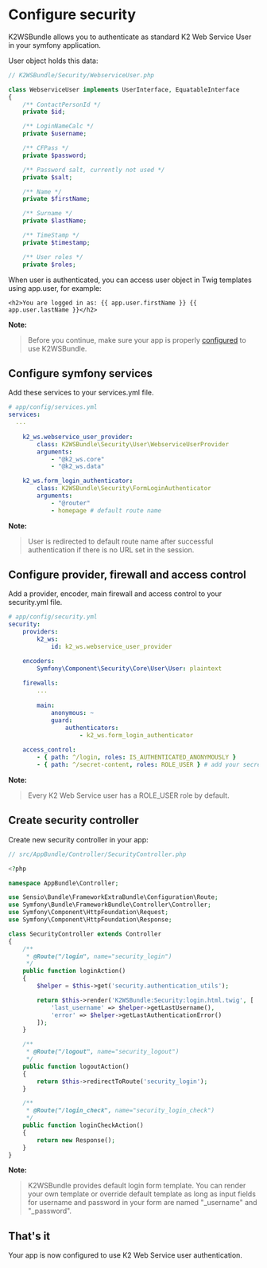 # Configure security
K2WSBundle allows you to authenticate as standard K2 Web Service User in your symfony application.

User object holds this data:
```php
// K2WSBundle/Security/WebserviceUser.php

class WebserviceUser implements UserInterface, EquatableInterface
{
    /** ContactPersonId */
    private $id;

    /** LoginNameCalc */
    private $username;

    /** CFPass */
    private $password;

    /** Password salt, currently not used */
    private $salt;

    /** Name */
    private $firstName;

    /** Surname */
    private $lastName;

    /** TimeStamp */
    private $timestamp;

    /** User roles */
    private $roles;
```

When user is authenticated, you can access user object in Twig templates using app.user, for example:
```twig
<h2>You are logged in as: {{ app.user.firstName }} {{ app.user.lastName }}</h2>
```

**Note:**
> Before you continue, make sure your app is properly [configured](README.md) to use K2WSBundle.

## Configure symfony services
Add these services to your services.yml file.
```yaml
# app/config/services.yml
services:
  ...
  
    k2_ws.webservice_user_provider:
        class: K2WSBundle\Security\User\WebserviceUserProvider
        arguments:
            - "@k2_ws.core"
            - "@k2_ws.data"

    k2_ws.form_login_authenticator:
        class: K2WSBundle\Security\FormLoginAuthenticator
        arguments:
            - "@router"
            - homepage # default route name
```

**Note:**
> User is redirected to default route name after successful authentication if there is no URL set in the session.

## Configure provider, firewall and access control
Add a provider, encoder, main firewall and access control to your security.yml file.
```yml
# app/config/security.yml
security:
    providers:
        k2_ws:
            id: k2_ws.webservice_user_provider

    encoders:
        Symfony\Component\Security\Core\User\User: plaintext
    
    firewalls:
        ...
    
        main:
            anonymous: ~
            guard:
                authenticators:
                    - k2_ws.form_login_authenticator
  
    access_control:
        - { path: ^/login, roles: IS_AUTHENTICATED_ANONYMOUSLY }
        - { path: ^/secret-content, roles: ROLE_USER } # add your secret routes here
```
**Note:**
> Every K2 Web Service user has a ROLE_USER role by default.

## Create security controller
Create new security controller in your app:
```php
// src/AppBundle/Controller/SecurityController.php

<?php

namespace AppBundle\Controller;

use Sensio\Bundle\FrameworkExtraBundle\Configuration\Route;
use Symfony\Bundle\FrameworkBundle\Controller\Controller;
use Symfony\Component\HttpFoundation\Request;
use Symfony\Component\HttpFoundation\Response;

class SecurityController extends Controller
{
    /**
     * @Route("/login", name="security_login")
     */
    public function loginAction()
    {
        $helper = $this->get('security.authentication_utils');

        return $this->render('K2WSBundle:Security:login.html.twig', [
            'last_username' => $helper->getLastUsername(),
            'error' => $helper->getLastAuthenticationError()
        ]);
    }

    /**
     * @Route("/logout", name="security_logout")
     */
    public function logoutAction()
    {
        return $this->redirectToRoute('security_login');
    }

    /**
     * @Route("/login_check", name="security_login_check")
     */
    public function loginCheckAction()
    {
        return new Response();
    }
}
```

**Note:**
> K2WSBundle provides default login form template. You can render your own template or override default template as long as input fields for username and password in your form are named "_username" and "_password".

## That's it
Your app is now configured to use K2 Web Service user authentication.
